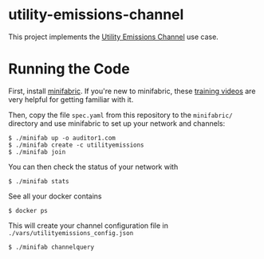 # utility-emissions-channel

This project implements the [Utility Emissions Channel](https://wiki.hyperledger.org/display/CASIG/Utility+Emissions+Channel) use case.

Running the Code
================

First, install [minifabric](https://github.com/litong01/minifabric).  If you're new to minifabric, these [training videos](https://www.youtube.com/playlist?list=PL0MZ85B_96CExhq0YdHLPS5cmSBvSmwyO) are very helpful for getting familiar with it.

Then, copy the file ``spec.yaml`` from this repository to the ``minifabric/`` directory and use minifabric to set up your network and channels:

    $ ./minifab up -o auditor1.com
    $ ./minifab create -c utilityemissions
    $ ./minifab join

You can then check the status of your network with

    $ ./minifab stats

See all your docker contains

    $ docker ps

This will create your channel configuration file in ``./vars/utilityemissions_config.json``

    $ ./minifab channelquery
